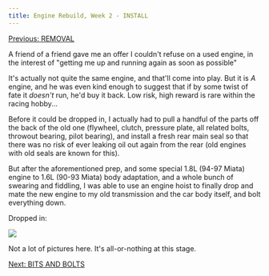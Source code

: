 ```yaml
---
title: Engine Rebuild, Week 2 - INSTALL
---
```


[Previous: REMOVAL](/posts/2020/07/engine-rebuild-1/)

A friend of a friend gave me an offer I couldn't refuse on a used engine, in the interest of "getting me up and running again as soon as possible"

It's actually not quite the same engine, and that'll come into play. But it is *A* engine, and he was even kind enough to suggest that if by some twist of fate it *doesn't* run, he'd buy it back. Low risk, high reward is rare within the racing hobby...

Before it could be dropped in, I actually had to pull a handful of the parts off the back of the old one (flywheel, clutch, pressure plate, all related bolts, throwout bearing, pilot bearing), and install a fresh rear main seal so that there was no risk of ever leaking oil out again from the rear (old engines with old seals are known for this).

But after the aforementioned prep, and some special 1.8L (94-97 Miata) engine to 1.6L (90-93 Miata) body adaptation, and a whole bunch of swearing and fiddling, I was able to use an engine hoist to finally drop and mate the new engine to my old transmission and the car body itself, and bolt everything down.

Dropped in:

<a href="https://i.imgur.com/lVtn4FO.png" data-fancybox><img src="https://i.imgur.com/lVtn4FO.png"/></a>

Not a lot of pictures here. It's all-or-nothing at this stage.

[Next: BITS AND BOLTS](/posts/2020/08/engine-rebuild-3/)
